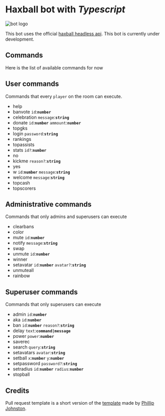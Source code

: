 # Haxball bot with *Typescript*

![bot logo](https://i.ibb.co/ynLzhWx/Sin-t-tulo.png)

This bot uses the official [haxball headless api](https://github.com/haxball/haxball-issues/wiki/Headless-Host).
This bot is currently under development.

## Commands
Here is the list of available commands for now

## User commands
Commands that every `player` on the room can execute.
- help
- banvote `id`:**`number`**
- celebration `message`:**`string`**
- donate `id`:**`number`** `ammount`:**`number`**
- topgks
- login `password`:**`string`**
- rankings
- topassists
- stats `id?`:**`number`**
- no
- kickme `reason?`:**`string`**
- yes
- w `id`:**`number`** `message`:**`string`**
- welcome `message`:**`string`**
- topcash
- topscorers

## Administrative commands
Commands that only admins and superusers can execute
- clearbans
- color
- mute `id`:**`number`**
- notify `message`:**`string`**
- swap
- unmute `id`:**`number`**
- winner
- setavatar `id`:**`number`** `avatar?`:**`string`**
- unmuteall
- rainbow

## Superuser commands
Commands that only superusers can execute
- admin `id`:**`number`**
- aka `id`:**`number`**
- ban `id`:**`number`** `reason?`:**`string`**
- delay `text`:**`command|message`**
- power `power`:**`number`**
- saverec
- search `query`:**`string`**
- setavatars `avatar`:**`string`**
- setball `x`:**`number`** `y`:**`number`**
- setpassword `password?`:**`string`**
- setradius `id`:**`number`** `radius`:**`number`**
- stopball

## Credits

Pull request template is a short version of the [template](https://embeddedartistry.com/blog/2017/08/04/a-github-pull-request-template-for-your-projects/) made by [Phillip Johnston](https://embeddedartistry.com/blog/author/phillip/).
